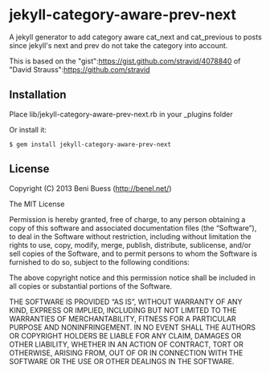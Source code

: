 jekyll-category-aware-prev-next
==============

A jekyll generator to add category aware cat_next and cat_previous to posts since jekyll's next and prev do not take the category into account.

This is based on the "gist":https://gist.github.com/stravid/4078840 of "David Strauss":https://github.com/stravid

## Installation

Place lib/jekyll-category-aware-prev-next.rb in your _plugins folder

Or install it:

    $ gem install jekyll-category-aware-prev-next

## License

Copyright (C) 2013 Beni Buess (http://benel.net/)

The MIT License

Permission is hereby granted, free of charge, to any person obtaining a copy of
this software and associated documentation files (the “Software”), to deal in
the Software without restriction, including without limitation the rights to
use, copy, modify, merge, publish, distribute, sublicense, and/or sell copies
of the Software, and to permit persons to whom the Software is furnished to do
so, subject to the following conditions:

The above copyright notice and this permission notice shall be included in all
copies or substantial portions of the Software.

THE SOFTWARE IS PROVIDED “AS IS”, WITHOUT WARRANTY OF ANY KIND, EXPRESS OR
IMPLIED, INCLUDING BUT NOT LIMITED TO THE WARRANTIES OF MERCHANTABILITY,
FITNESS FOR A PARTICULAR PURPOSE AND NONINFRINGEMENT. IN NO EVENT SHALL THE
AUTHORS OR COPYRIGHT HOLDERS BE LIABLE FOR ANY CLAIM, DAMAGES OR OTHER
LIABILITY, WHETHER IN AN ACTION OF CONTRACT, TORT OR OTHERWISE, ARISING FROM,
OUT OF OR IN CONNECTION WITH THE SOFTWARE OR THE USE OR OTHER DEALINGS IN THE
SOFTWARE.
